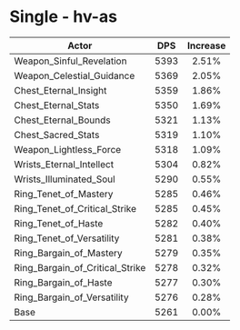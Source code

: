 # Single - hv-as
| Actor | DPS | Increase |
|---|:---:|:---:|
|Weapon_Sinful_Revelation|5393|2.51%|
|Weapon_Celestial_Guidance|5369|2.05%|
|Chest_Eternal_Insight|5359|1.86%|
|Chest_Eternal_Stats|5350|1.69%|
|Chest_Eternal_Bounds|5321|1.13%|
|Chest_Sacred_Stats|5319|1.10%|
|Weapon_Lightless_Force|5318|1.09%|
|Wrists_Eternal_Intellect|5304|0.82%|
|Wrists_Illuminated_Soul|5290|0.55%|
|Ring_Tenet_of_Mastery|5285|0.46%|
|Ring_Tenet_of_Critical_Strike|5285|0.45%|
|Ring_Tenet_of_Haste|5282|0.40%|
|Ring_Tenet_of_Versatility|5281|0.38%|
|Ring_Bargain_of_Mastery|5279|0.35%|
|Ring_Bargain_of_Critical_Strike|5278|0.32%|
|Ring_Bargain_of_Haste|5277|0.30%|
|Ring_Bargain_of_Versatility|5276|0.28%|
|Base|5261|0.00%|
